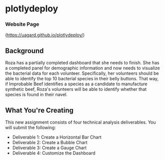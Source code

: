 # plotlydeploy

### Website Page
(https://uagard.github.io/plotlydeploy/)

## Background
Roza has a partially completed dashboard that she needs to finish. She has a completed panel for demographic information and now needs to visualize the bacterial data for each volunteer. Specifically, her volunteers should be able to identify the top 10 bacterial species in their belly buttons. That way, if Improbable Beef identifies a species as a candidate to manufacture synthetic beef, Roza's volunteers will be able to identify whether that species is found in their navel.

## What You're Creating
  This new assignment consists of four technical analysis deliverables. You will submit the following:

  - Deliverable 1: Create a Horizontal Bar Chart
  - Deliverable 2: Create a Bubble Chart
  - Deliverable 3: Create a Gauge Chart
  - Deliverable 4: Customize the Dashboard
